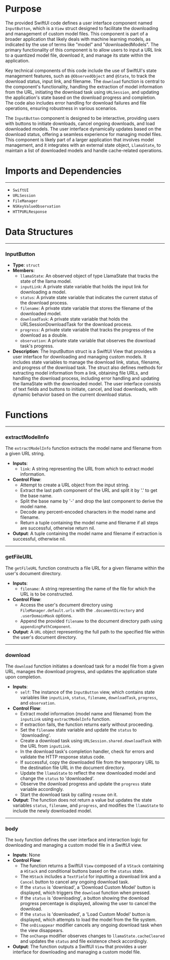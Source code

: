 # Purpose
The provided SwiftUI code defines a user interface component named `InputButton`, which is a `View` struct designed to facilitate the downloading and management of custom model files. This component is part of a broader application that likely deals with machine learning models, as indicated by the use of terms like "model" and "downloadedModels". The primary functionality of this component is to allow users to input a URL link to a quantized model file, download it, and manage its state within the application.

Key technical components of this code include the use of SwiftUI's state management features, such as `@ObservedObject` and `@State`, to track the download status, input link, and filename. The `download` function is central to the component's functionality, handling the extraction of model information from the URL, initiating the download task using `URLSession`, and updating the application's state based on the download progress and completion. The code also includes error handling for download failures and file operations, ensuring robustness in various scenarios.

The `InputButton` component is designed to be interactive, providing users with buttons to initiate downloads, cancel ongoing downloads, and load downloaded models. The user interface dynamically updates based on the download status, offering a seamless experience for managing model files. This component is likely part of a larger application that involves model management, and it integrates with an external state object, `LlamaState`, to maintain a list of downloaded models and handle cache-related operations.
# Imports and Dependencies

---
- `SwiftUI`
- `URLSession`
- `FileManager`
- `NSKeyValueObservation`
- `HTTPURLResponse`


# Data Structures

---
### InputButton
- **Type**: `struct`
- **Members**:
    - `llamaState`: An observed object of type LlamaState that tracks the state of the llama model.
    - `inputLink`: A private state variable that holds the input link for downloading a model.
    - `status`: A private state variable that indicates the current status of the download process.
    - `filename`: A private state variable that stores the filename of the downloaded model.
    - `downloadTask`: A private state variable that holds the URLSessionDownloadTask for the download process.
    - `progress`: A private state variable that tracks the progress of the download as a double.
    - `observation`: A private state variable that observes the download task's progress.
- **Description**: The InputButton struct is a SwiftUI View that provides a user interface for downloading and managing custom models. It includes state variables to manage the download link, status, filename, and progress of the download task. The struct also defines methods for extracting model information from a link, obtaining file URLs, and handling the download process, including error handling and updating the llamaState with the downloaded model. The user interface consists of text fields and buttons to initiate, cancel, and load downloads, with dynamic behavior based on the current download status.


# Functions

---
### extractModelInfo
The `extractModelInfo` function extracts the model name and filename from a given URL string.
- **Inputs**:
    - `link`: A string representing the URL from which to extract model information.
- **Control Flow**:
    - Attempt to create a URL object from the input string.
    - Extract the last path component of the URL and split it by '.' to get the base name.
    - Split the base name by '-' and drop the last component to derive the model name.
    - Decode any percent-encoded characters in the model name and filename.
    - Return a tuple containing the model name and filename if all steps are successful, otherwise return nil.
- **Output**: A tuple containing the model name and filename if extraction is successful, otherwise nil.


---
### getFileURL
The `getFileURL` function constructs a file URL for a given filename within the user's document directory.
- **Inputs**:
    - `filename`: A string representing the name of the file for which the URL is to be constructed.
- **Control Flow**:
    - Access the user's document directory using `FileManager.default.urls` with the `.documentDirectory` and `.userDomainMask` options.
    - Append the provided `filename` to the document directory path using `appendingPathComponent`.
- **Output**: A `URL` object representing the full path to the specified file within the user's document directory.


---
### download
The `download` function initiates a download task for a model file from a given URL, manages the download progress, and updates the application state upon completion.
- **Inputs**:
    - `self`: The instance of the `InputButton` view, which contains state variables like `inputLink`, `status`, `filename`, `downloadTask`, `progress`, and `observation`.
- **Control Flow**:
    - Extract model information (model name and filename) from the `inputLink` using `extractModelInfo` function.
    - If extraction fails, the function returns early without proceeding.
    - Set the `filename` state variable and update the `status` to 'downloading'.
    - Create a download task using `URLSession.shared.downloadTask` with the URL from `inputLink`.
    - In the download task's completion handler, check for errors and validate the HTTP response status code.
    - If successful, copy the downloaded file from the temporary URL to the destination file URL in the document directory.
    - Update the `llamaState` to reflect the new downloaded model and change the `status` to 'downloaded'.
    - Observe the download progress and update the `progress` state variable accordingly.
    - Start the download task by calling `resume` on it.
- **Output**: The function does not return a value but updates the state variables `status`, `filename`, and `progress`, and modifies the `llamaState` to include the newly downloaded model.


---
### body
The `body` function defines the user interface and interaction logic for downloading and managing a custom model file in a SwiftUI view.
- **Inputs**: None
- **Control Flow**:
    - The function returns a SwiftUI `View` composed of a `VStack` containing a `HStack` and conditional buttons based on the `status` state.
    - The `HStack` includes a `TextField` for inputting a download link and a `Cancel` button to cancel any ongoing download task.
    - If the `status` is 'download', a 'Download Custom Model' button is displayed, which triggers the `download` function when pressed.
    - If the `status` is 'downloading', a button showing the download progress percentage is displayed, allowing the user to cancel the download.
    - If the `status` is 'downloaded', a 'Load Custom Model' button is displayed, which attempts to load the model from the file system.
    - The `onDisappear` modifier cancels any ongoing download task when the view disappears.
    - The `onChange` modifier observes changes to `llamaState.cacheCleared` and updates the `status` and file existence check accordingly.
- **Output**: The function outputs a SwiftUI `View` that provides a user interface for downloading and managing a custom model file.


